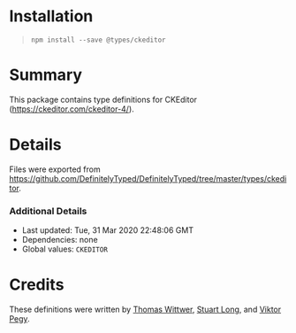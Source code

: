 # Installation
> `npm install --save @types/ckeditor`

# Summary
This package contains type definitions for CKEditor (https://ckeditor.com/ckeditor-4/).

# Details
Files were exported from https://github.com/DefinitelyTyped/DefinitelyTyped/tree/master/types/ckeditor.

### Additional Details
 * Last updated: Tue, 31 Mar 2020 22:48:06 GMT
 * Dependencies: none
 * Global values: `CKEDITOR`

# Credits
These definitions were written by [Thomas Wittwer](https://github.com/wittwert), [Stuart Long](https://github.com/stuartlong), and [Viktor Pegy](https://github.com/viktorpegy).
